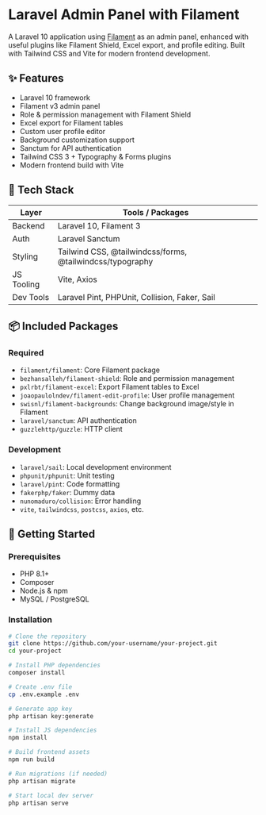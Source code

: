# Laravel Admin Panel with Filament

A Laravel 10 application using [Filament](https://filamentphp.com/) as an admin panel, enhanced with useful plugins like Filament Shield, Excel export, and profile editing. Built with Tailwind CSS and Vite for modern frontend development.

## ✨ Features

- Laravel 10 framework
- Filament v3 admin panel
- Role & permission management with Filament Shield
- Excel export for Filament tables
- Custom user profile editor
- Background customization support
- Sanctum for API authentication
- Tailwind CSS 3 + Typography & Forms plugins
- Modern frontend build with Vite

## 🧰 Tech Stack

| Layer     | Tools / Packages                                       |
|-----------|--------------------------------------------------------|
| Backend   | Laravel 10, Filament 3                                 |
| Auth      | Laravel Sanctum                                        |
| Styling   | Tailwind CSS, @tailwindcss/forms, @tailwindcss/typography |
| JS Tooling| Vite, Axios                                            |
| Dev Tools | Laravel Pint, PHPUnit, Collision, Faker, Sail         |

## 📦 Included Packages

### Required

- `filament/filament`: Core Filament package
- `bezhansalleh/filament-shield`: Role and permission management
- `pxlrbt/filament-excel`: Export Filament tables to Excel
- `joaopaulolndev/filament-edit-profile`: User profile management
- `swisnl/filament-backgrounds`: Change background image/style in Filament
- `laravel/sanctum`: API authentication
- `guzzlehttp/guzzle`: HTTP client

### Development

- `laravel/sail`: Local development environment
- `phpunit/phpunit`: Unit testing
- `laravel/pint`: Code formatting
- `fakerphp/faker`: Dummy data
- `nunomaduro/collision`: Error handling
- `vite`, `tailwindcss`, `postcss`, `axios`, etc.

## 🚀 Getting Started

### Prerequisites

- PHP 8.1+
- Composer
- Node.js & npm
- MySQL / PostgreSQL

### Installation

```bash
# Clone the repository
git clone https://github.com/your-username/your-project.git
cd your-project

# Install PHP dependencies
composer install

# Create .env file
cp .env.example .env

# Generate app key
php artisan key:generate

# Install JS dependencies
npm install

# Build frontend assets
npm run build

# Run migrations (if needed)
php artisan migrate

# Start local dev server
php artisan serve
